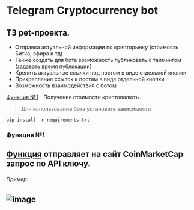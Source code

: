# Telegram Cryptocurrency bot

## ТЗ pet-проекта.
- Отправка актуальной информации по крипторынку (стоимость Битка, эфира и тд) 
- Также создать для бота возможность публиковать с таймингом (задавать время публикации)
- Крепить актуальные ссылки под постом в виде отдельной кнопки.
- Прикрепление ссылок к постам в виде отдельной кнопки
- Возможность взаимодействия с ботом

[Функция №1](#функция-1) - Получение стоимости криптовалюты.

> Для использование бота установите зависимости
```
pip install -r requirements.txt
```

### Функция №1
[Функция](../main/scripts/getCrypto.py) отправляет на сайт CoinMarketCap запрос по API ключу.
---
###### Пример:
![image](https://github.com/Aveylof/Telegram-Cryptocurrency-bot/blob/main/gif/func_1.gif)
---
